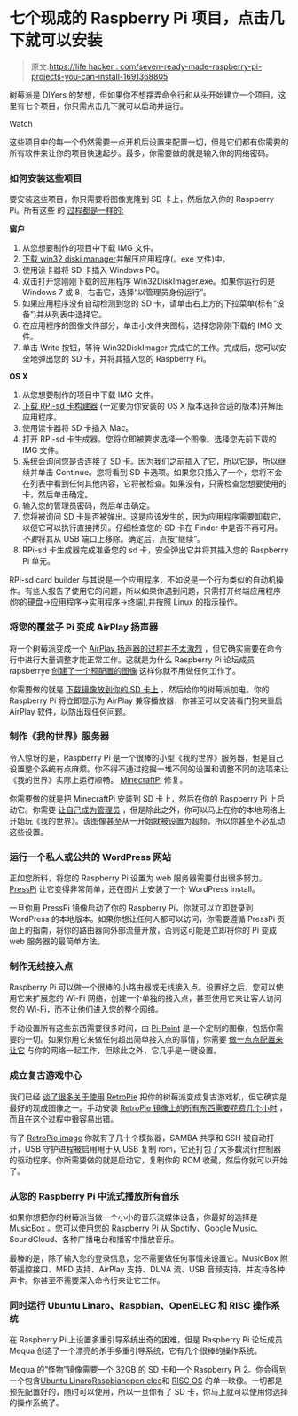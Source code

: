 # 七个现成的 Raspberry Pi 项目，点击几下就可以安装

> 原文:[https://life hacker . com/seven-ready-made-raspberry-pi-projects-you-can-install-1691368805](https://lifehacker.com/seven-ready-made-raspberry-pi-projects-you-can-install-1691368805)

树莓派是 DIYers 的梦想，但如果你不想摆弄命令行和从头开始建立一个项目，这里有七个项目，你只需点击几下就可以启动并运行。

Watch

这些项目中的每一个仍然需要一点开机后设置来配置一切，但是它们都有你需要的所有软件来让你的项目快速起步。最多，你需要做的就是输入你的网络密码。

### 如何安装这些项目

要安装这些项目，你只需要将图像克隆到 SD 卡上，然后放入你的 Raspberry Pi。所有这些 的 [过程都是一样的:](http://lifehacker.com/a-beginners-guide-to-diying-with-the-raspberry-pi-5976912)

**窗户**

1.  从您想要制作的项目中下载 IMG 文件。
2.  [下载 win32 diski manager](https://launchpad.net/win32-image-writer/+download)并解压应用程序(。exe 文件)中。
3.  使用读卡器将 SD 卡插入 Windows PC。
4.  双击打开您刚刚下载的应用程序 Win32DiskImager.exe。如果你运行的是 Windows 7 或 8，右击它，选择“以管理员身份运行”。
5.  如果应用程序没有自动检测到您的 SD 卡，请单击右上方的下拉菜单(标有“设备”)并从列表中选择它。
6.  在应用程序的图像文件部分，单击小文件夹图标，选择您刚刚下载的 IMG 文件。
7.  单击 Write 按钮，等待 Win32DiskImager 完成它的工作。完成后，您可以安全地弹出您的 SD 卡，并将其插入您的 Raspberry Pi。

**OS X**

1.  从您想要制作的项目中下载 IMG 文件。
2.  [下载 RPi-sd 卡构建器](http://alltheware.wordpress.com/2012/12/11/easiest-way-sd-card-setup) (一定要为你安装的 OS X 版本选择合适的版本)并解压应用程序。
3.  使用读卡器将 SD 卡插入 Mac。
4.  打开 RPi-sd 卡生成器。您将立即被要求选择一个图像。选择您先前下载的 IMG 文件。
5.  系统会询问您是否连接了 SD 卡。因为我们之前插入了它，所以它是，所以继续并单击 Continue。您将看到 SD 卡选项。如果您只插入了一个，您将不会在列表中看到任何其他内容，它将被检查。如果没有，只需检查您想要使用的卡，然后单击确定。
6.  输入您的管理员密码，然后单击确定。
7.  您将被询问 SD 卡是否被弹出。这是应该发生的，因为应用程序需要卸载它，以便它可以执行直接拷贝。仔细检查您的 SD 卡在 Finder 中是否不再可用。*不要*将其从 USB 端口上移除。确定后，点按“继续”。
8.  RPi-sd 卡生成器完成准备您的 sd 卡，安全弹出它并将其插入您的 Raspberry Pi 单元。

RPi-sd card builder 与其说是一个应用程序，不如说是一个行为类似的自动机操作。有些人报告了使用它的问题，所以如果你遇到问题，只需打开终端应用程序(你的硬盘→应用程序→实用程序→终端),并按照 Linux 的指示操作。

### 将您的覆盆子 Pi 变成 AirPlay 扬声器

将一个树莓派变成一个 [AirPlay 扬声器的过程并不太激烈](http://lifehacker.com/turn-a-raspberry-pi-into-an-airplay-receiver-for-stream-5978594) ，但它确实需要在命令行中进行大量调整才能正常工作。这就是为什么 Raspberry Pi 论坛成员 rapsberrye [创建了一个预配置的图像](http://www.raspberrypi.org/forums/viewtopic.php?f=38&t=41504) 这样你就不用做任何工作了。

你需要做的就是 [下载镜像](http://snippets.khromov.se/files/shairport-configured-latest.tar.gz)[放到你的 SD 卡上](http://lifehacker.com/a-beginners-guide-to-diying-with-the-raspberry-pi-5976912) ，然后给你的树莓派加电。你的 Raspberry Pi 将立即显示为 AirPlay 兼容播放器，你甚至可以安装看门狗来重启 AirPlay 软件，以防出现任何问题。

### 制作《我的世界》服务器

令人惊讶的是，Raspberry Pi 是一个很棒的小型《我的世界》服务器，但是自己设置整个系统有点麻烦。你不得不通过挖掘一堆不同的设置和调整不同的选项来让《我的世界》实际上运行顺畅。 [MinecraftPi](http://www.raspberrypi.org/forums/viewtopic.php?f=78&t=75882&hilit=minecraftpi) 修复。

你需要做的就是把 MinecraftPi 安装到 SD 卡上，然后在你的 Raspberry Pi 上启动它。你需要 [让自己成为管理员](http://www.ign.com/wikis/minecraft/Admin_and_Server_Commands) ，但是除此之外，你可以马上在你的本地网络上开始玩《我的世界》。该图像甚至从一开始就被设置为超频，所以你甚至不必乱动这些设置。

### 运行一个私人或公共的 WordPress 网站

正如您所料，将您的 Raspberry Pi 设置为 web 服务器需要付出很多努力。 [PressPi](http://everyday-tech.com/wordpresspi-wordpress-web-server-image-on-raspberry-pi/) 让它变得非常简单，还在图片上安装了一个 WordPress install。

一旦你用 PressPi 镜像启动了你的 Raspberry Pi，你就可以立即登录到 WordPress 的本地版本。如果你想让任何人都可以访问，你需要遵循 PressPi 页面上的指南，将你的路由器向外部流量开放，否则这可能是立即将你的 Pi 变成 web 服务器的最简单方法。

### **制作无线接入点**

Raspberry Pi 可以做一个很棒的小路由器或无线接入点。设置好之后，您可以使用它来扩展您的 Wi-Fi 网络，创建一个单独的接入点，甚至使用它来让客人访问您的 Wi-Fi，而不让他们进入您的整个网络。

手动设置所有这些东西需要很多时间，由 [Pi-Point](http://www.pi-point.co.uk/) 是一个定制的图像，包括你需要的一切。如果你用它来做任何超出简单接入点的事情，你需要 [做一点点配置来让它](http://www.pi-point.co.uk/documentation/) 与你的网络一起工作，但除此之外，它几乎是一键设置。

### **成立复古游戏中心**

我们已经 [谈了很多关于使用](http://lifehacker.com/how-to-turn-your-raspberry-pi-into-a-retro-game-console-498561192) [RetroPie](http://blog.petrockblock.com/retropie/) 把你的树莓派变成复古游戏机，但它确实是最好的现成图像之一。手动安装 [RetroPie 镜像上的所有东西需要花费几个小时](http://emulationstation.org/gettingstarted.html) ，而且在这个过程中很容易出错。

有了 [RetroPie image](http://blog.petrockblock.com/retropie/retropie-downloads/) 你就有了几十个模拟器，SAMBA 共享和 SSH 被自动打开，USB 守护进程被启用用于从 USB 复制 rom，它还打包了大多数流行控制器的驱动程序。你所需要做的就是启动它，复制你的 ROM 收藏，然后你就可以开始了。

### 从您的 Raspberry Pi 中流式播放所有音乐

如果你想把你的树莓派当做一个小小的音乐流媒体设备，你最好的选择是 [MusicBox](http://www.woutervanwijk.nl/pimusicbox/) 。您可以使用您的 Raspberry Pi 从 Spotify、Google Music、SoundCloud、各种广播电台和播客中播放音乐。

最棒的是，除了输入您的登录信息，您不需要做任何事情来设置它。MusicBox 附带遥控接口、MPD 支持、AirPlay 支持、DLNA 流、USB 音频支持，并支持各种声卡。你甚至不需要深入命令行来让它工作。

### **同时运行 Ubuntu Linaro、Raspbian、OpenELEC 和 RISC 操作系统**

在 Raspberry Pi 上设置多重引导系统出奇的困难，但是 Raspberry Pi 论坛成员 Mequa 创造了一个漂亮的杀手多重引导系统，它有几个很棒的操作系统。

Mequa 的“怪物”镜像需要一个 32GB 的 SD 卡和一个 Raspberry Pi 2。你会得到一个包含[Ubuntu Linaro](http://www.linaro.org/)[Raspbian](http://www.raspbian.org/)[open elec](http://openelec.tv/)和 [RISC OS](https://www.riscosopen.org/content/) 的单一映像。一切都是预先配置好的，随时可以使用，所以一旦你有了 SD 卡，你马上就可以使用你选择的操作系统了。